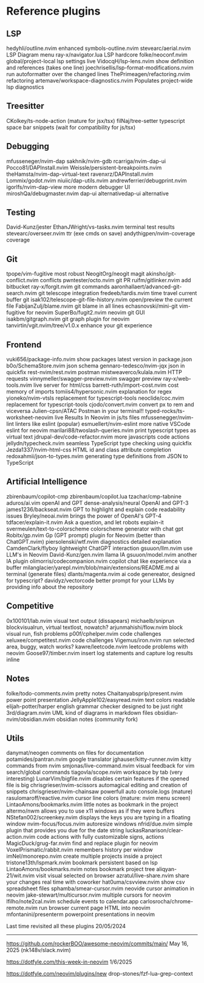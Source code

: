 # Reference plugins

## LSP

hedyhli/outline.nvim                                    enhanced symbols-outline.nvim
stevearc/aerial.nvim                                                 LSP Diagram menu
ray-x/navigator.lua                                                      LSP hardcore
folke/neoconf.nvim                             global/project-local lsp settings live
VidocqH/lsp-lens.nvim                 show definition and references (takes one line)
joechrisellis/lsp-format-modifications.nvim  run autoformatter over the changed lines
ThePrimeagen/refactoring.nvim                                             refactoring
artemave/workspace-diagnostics.nvim            Populates project-wide lsp diagnostics

## Treesitter

CKolkey/ts-node-action                                           (mature for jsx/tsx)
filNaj/tree-setter  typescript space bar snippets (wait for compatibility for js/tsx)

## Debugging

mfusseneger/nvim-dap
sakhnik/nvim-gdb
rcarriga/nvim-dap-ui
Pocco81/DAPInstall.nvim
Weissle/persistent-breakpoints.nvim
theHamsta/nvim-dap-virtual-text
ravenxrz/DAPInstall.nvim
Lommix/godot.nvim
niuiic/dap-utils.nvim
andrewferrier/debugprint.nvim
igorlfs/nvim-dap-view                                         more modern debugger UI
miroshQa/debugmaster.nvim                        dap-ui alternativedap-ui alternative

## Testing

David-Kunz/jester
EthanJWright/vs-tasks.nvim                                      terminal test results
stevearc/overseer.nvim                                         ttr (exe cmds on save)
andythigpen/nvim-coverage                                                    coverage

## Git

tpope/vim-fugitive                                                        most robust
NeogitOrg/neogit                                                                magit
akinsho/git-conflict.nvim                                                   conflicts
pwntester/octo.nvim                                                            git PR
ruifm/gitlinker.nvim                                                    add bitbucket
ray-x/forgit.nvim                                                        git commands
aaronhallaert/advanced-git-search.nvim                      git telescope integration
fredeeb/tardis.nvim                                    time travel current buffer git
isak102/telescope-git-file-history.nvim                 open/preview the current file
FabijanZulj/blame.nvim                                         git blame in all lines
echasnovski/mini-git                                          vim-fugitive for neovim
SuperBo/fugit2.nvim                                                    neovim git GUI
isakbm/gitgraph.nvim                                      git graph plugin for neovim
tanvirtin/vgit.nvim/tree/v1.0.x                           enhance your git experience

## Frontend

vuki656/package-info.nvim                show packages latest version in package.json
b0o/SchemaStore.nvim                                                      json schema
gennaro-tedesco/nvim-jqx                                             json in quickfix
rest-nvim/rest.nvim                                                           postman
mistweaverco/kulala.nvim                                                HTTP requests
vinnymeller/swagger-preview.nvim                                      swagger preview
ray-x/web-tools.nvim                                         live server for html/css
barrett-ruth/import-cost.nvim                                  cost memory of imports
tomiis4/hypersonic.nvim                                         explanation for regex
yioneko/nvim-vtsls                                   replacement for typescript-tools
neoclide/coc.nvim                                    replacement for typescript-tools
cjodo/convert.nvim                                    convert px to rem and viceversa
Julien-cpsn/ATAC                                           Postman in your terminal!!
typed-rocks/ts-worksheet-neovim                 live Results In Neovim in js/ts files
mfussenegger/nvim-lint                                  linters like eslint (popular)
esmuellert/nvim-eslint                           more native VSCode eslint for neovim
marilari88/twoslash-queries.nvim               print typescript types as virtual text
jdrupal-dev/code-refactor.nvim                          more javascripts code actions
jellydn/typecheck.nvim               seamless TypeScript type checking using quickfix
Jezda1337/nvim-html-css                        HTML id and class attribute completion
redoxahmii/json-to-types.nvim     generating type definitions from JSON to TypeScript

## Artificial Intelligence

zbirenbaum/copilot-cmp
zbirenbaum/copilot.lua
tzachar/cmp-tabnine
aduros/ai.vim                                                          openAI and GPT
dense-analysis/neural                                                OpenAI and GPT-3
james1236/backseat.nvim          GPT to highlight and explain code readability issues
Bryley/neoai.nvim                                  brings the power of OpenAI's GPT-4
tdfacer/explain-it.nvim                     Ask a question, and let robots explain-it
svermeulen/text-to-colorscheme                    colorscheme generator with chat gpt
Robitx/gp.nvim           Gp (GPT prompt) plugin for Neovim (better than ChatGPT.nvim)
piersolenski/wtf.nvim                                diagnostics detailed explanation
CamdenClark/flyboy                                    lightweight ChatGPT interaction
gsuuon/llm.nvim                                                   use LLM's in Neovim
David-Kunz/gen.nvim                                                          llama IA
gsuuon/model.nvim                                                   another IA plugin
olimorris/codecompanion.nvim                copilot chat like experience via a buffer
milanglacier/yarepl.nvim/blob/main/extensions/README.md  ai terminal (generate files)
dlants/magenta.nvim                      ai code genereator, designed for typescript?
davidyz/vectorcode better prompt for your LLMs by providing info about the repository

## Competitive

0x100101/lab.nvim                                     visual text output (dissapears)
michaelb/sniprun                           blockvisualrun, virtual textlost, nowatch?
arjunmahishi/flow.nvim                                block visual run, fish problems
p00f/cphelper.nvim                                                    code challenges
xeluxee/competitest.nvim                                              code challenges
Vigemus/iron.nvim                              run selected area, buggy, watch works?
kawre/leetcode.nvim                                     leetcode problems with neovim
Goose97/timber.nvim              insert log statements and capture log results inline

## Notes

folke/todo-comments.nvim                                                 pretty notes
Chaitanyabsprip/present.nvim                                 power point presentation
JellyApple102/easyread.nvim                                      text colors readable
elijah-potter/harper                english grammar checker designed to be just right
3rd/diagram.nvim                               UML kind of diagrams in markdown files
obsidian-nvim/obsidian.nvim                           obsidian notes (community fork)

## Utils

danymat/neogen                                    comments on files for documentation
potamides/pantran.nvim                                              google translator
jghauser/kitty-runner.nvim                                   kitty commands from nvim
smjonas/live-command.nvim              visual feedback for vim search/global commands
tiagovla/scope.nvim                               workspace by tab (very interesting)
LunarVim/bigfile.nvim             disables certain features if the opened file is big
chrisgrieser/nvim-scissors               automagical editing and creation of snippets
chrisgrieser/nvim-chainsaw                       powerfull auto console.logs (mature)
rasulomaroff/reactive.nvim              cursor line colors (mature: nvim menu screen)
LintaoAmons/bookmarks.nvim                    little notes as bookmark in the project
altermo/nwm                     allows you to use x11 windows as if they were buffers
NStefan002/screenkey.nvim       displays the keys you are typing in a floating window
nvim-focus/focus.nvim                                              autoresize windows
nfrid/due.nvim                simple plugin that provides you due for the date string
luckasRanarison/clear-action.nvim code actions with fully customizable signs, actions
MagicDuck/grug-far.nvim                            find and replace plugin for neovim
VoxelPrismatic/rabbit.nvim                               remembers history per window
imNel/monorepo.nvim                         create multiple projects inside a project
tristone13th/lspmark.nvim                            bookmark persistent based on lsp
LintaoAmons/bookmarks.nvim                                notes bookmark project tree
aliqyan-21/wit.nvim                                  visit visual selected on browser
azratul/live-share.nvim                    share your changes real time with coworker
hat0uma/csvview.nvim                                       show csv spreadsheet files
sphamba/smear-cursor.nvim                          neovide cursor animation in neovim
jake-stewart/multicursor.nvim                             multiple cursors for neovim
lfilho/note2cal.nvim                                  schedule events to calendar.app
carlosrocha/chrome-remote.nvim              run browser current page HTML into neovim
mfontanini/presenterm                              powerpoint presentations in neovim

Last time revisited all these plugins
20/05/2024

---

<https://github.com/rockerBOO/awesome-neovim/commits/main/>
May 16, 2025 (nk148v/slack.nvim)

<https://dotfyle.com/this-week-in-neovim>
1/6/2025

<https://dotfyle.com/neovim/plugins/new>
drop-stones/fzf-lua-grep-context
